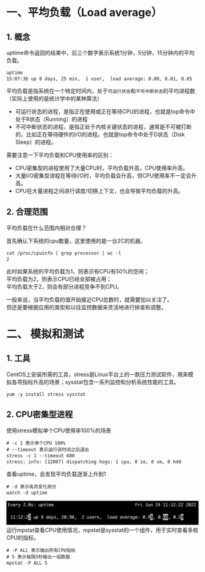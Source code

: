 # 一、平均负载（Load average）
## 1. 概念    
uptime命令返回的结果中，后三个数字表示系统1分钟，5分钟，15分钟内的平均负载。  
```
uptime
15:07:36 up 8 days, 25 min,  1 user,  load average: 0.00, 0.01, 0.05
```
平均负载是指系统在一个特定时间内，处于`可运行状态`和`不可中断状态`的平均进程数（实际上使用的是统计学中的某种算法）

- 可运行状态的进程，是指正在使用或正在等待CPU的进程，也就是top命令中处于R状态（Running）的进程
- 不可中断状态的进程，是指正处于内核关键状态的进程，通常是不可被打断的，比如正在等待硬件的I/O的进程。也就是top命令中处于D状态（Disk Sleep）的进程。  

需要注意一下平均负载和CPU使用率的区别：  
- CPU密集型的进程使用了大量CPU时，平均负载升高，CPU使用率升高。  
- 大量I/O密集型进程在等待I/O时，平均负载会升高，但CPU使用率不一定会升高。  
- CPU在大量进程之间进行调度/切换上下文，也会导致平均负载的升高。  

## 2. 合理范围
平均负载在什么范围内相对合理？  
  
首先确认下系统的cpu数量，这里使用的是一台2C的机器。 
```
cat /proc/cpuinfo | grep processor | wc -l
2
```
此时如果系统的平均负载为1，则表示有CPU有50%的空闲；  
平均负载为2，则表示CPU已经全部被占用；  
平均负载大于2，则会有部分进程竞争不到CPU。  
  
一般来说，当平均负载的值开始接近CPU总数时，就需要加以关注了。  
但还是要根据应用的类型和以往监控数据来灵活地进行排查和调整。  

# 二、 模拟和测试
## 1. 工具  
CentOS上安装所需的工具，stress是Linux平台上的一款压力测试软件，用来模拟各项指标升高的场景；sysstat包含一系列监控和分析系统性能的工具。  
```
yum -y install stress sysstat
```
## 2. CPU密集型进程  
使用stress模拟单个CPU使用率100%的场景  
```
# -c 1 表示单个CPU 100%
# --timeout 表示运行该时间之后退出
stress -c 1 --timeout 600
stress: info: [12007] dispatching hogs: 1 cpu, 0 io, 0 vm, 0 hdd
```
查看uptime，会发现平均负载逐渐上升到1  
```
# -d 表示高亮变化部分
watch -d uptime  
```
![uptime1](https://github.com/SidneyCao/Notes/blob/main/img/uptime1.png)
运行mpstat查看CPU使用情况，mpstat是sysstat的一个组件，用于实时查看多核CPU的指标。
```
# -P ALL 表示输出所有CPU指标
# 5 表示每隔5秒输出一组数据
mpstat -P ALL 5
```






